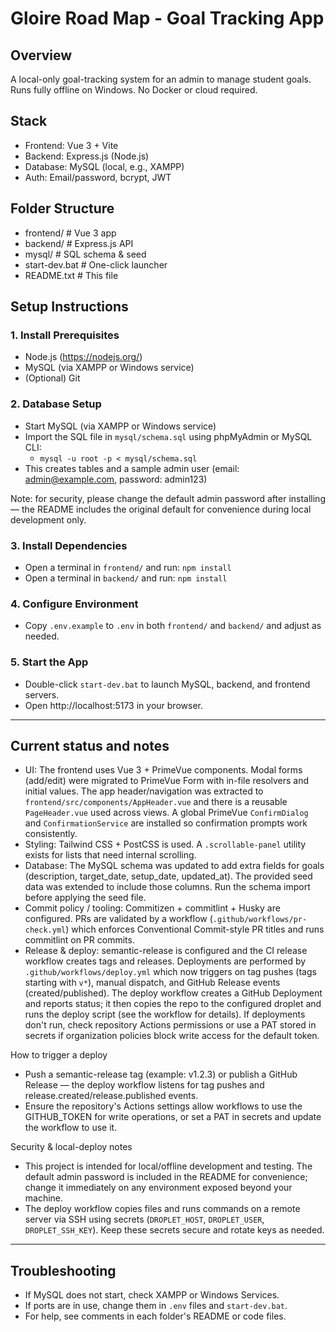 # Gloire Road Map - Goal Tracking App

## Overview

A local-only goal-tracking system for an admin to manage student goals. Runs fully offline on Windows. No Docker or cloud required.

## Stack

- Frontend: Vue 3 + Vite
- Backend: Express.js (Node.js)
- Database: MySQL (local, e.g., XAMPP)
- Auth: Email/password, bcrypt, JWT

## Folder Structure

- frontend/ # Vue 3 app
- backend/ # Express.js API
- mysql/ # SQL schema & seed
- start-dev.bat # One-click launcher
- README.txt # This file

## Setup Instructions

### 1. Install Prerequisites

- Node.js (https://nodejs.org/)
- MySQL (via XAMPP or Windows service)
- (Optional) Git

### 2. Database Setup

- Start MySQL (via XAMPP or Windows service)
- Import the SQL file in `mysql/schema.sql` using phpMyAdmin or MySQL CLI:
  - `mysql -u root -p < mysql/schema.sql`
- This creates tables and a sample admin user (email: admin@example.com, password: admin123)

Note: for security, please change the default admin password after installing — the README includes the original default for convenience during local development only.

### 3. Install Dependencies

- Open a terminal in `frontend/` and run: `npm install`
- Open a terminal in `backend/` and run: `npm install`

### 4. Configure Environment

- Copy `.env.example` to `.env` in both `frontend/` and `backend/` and adjust as needed.

### 5. Start the App

- Double-click `start-dev.bat` to launch MySQL, backend, and frontend servers.
- Open http://localhost:5173 in your browser.

---

## Current status and notes

- UI: The frontend uses Vue 3 + PrimeVue components. Modal forms (add/edit) were migrated to PrimeVue Form with in-file resolvers and initial values. The app header/navigation was extracted to `frontend/src/components/AppHeader.vue` and there is a reusable `PageHeader.vue` used across views. A global PrimeVue `ConfirmDialog` and `ConfirmationService` are installed so confirmation prompts work consistently.
- Styling: Tailwind CSS + PostCSS is used. A `.scrollable-panel` utility exists for lists that need internal scrolling.
- Database: The MySQL schema was updated to add extra fields for goals (description, target_date, setup_date, updated_at). The provided seed data was extended to include those columns. Run the schema import before applying the seed file.
- Commit policy / tooling: Commitizen + commitlint + Husky are configured. PRs are validated by a workflow (`.github/workflows/pr-check.yml`) which enforces Conventional Commit-style PR titles and runs commitlint on PR commits.
- Release & deploy: semantic-release is configured and the CI release workflow creates tags and releases. Deployments are performed by `.github/workflows/deploy.yml` which now triggers on tag pushes (tags starting with `v*`), manual dispatch, and GitHub Release events (created/published). The deploy workflow creates a GitHub Deployment and reports status; it then copies the repo to the configured droplet and runs the deploy script (see the workflow for details). If deployments don't run, check repository Actions permissions or use a PAT stored in secrets if organization policies block write access for the default token.

How to trigger a deploy

- Push a semantic-release tag (example: v1.2.3) or publish a GitHub Release — the deploy workflow listens for tag pushes and release.created/release.published events.
- Ensure the repository's Actions settings allow workflows to use the GITHUB_TOKEN for write operations, or set a PAT in secrets and update the workflow to use it.

Security & local-deploy notes

- This project is intended for local/offline development and testing. The default admin password is included in the README for convenience; change it immediately on any environment exposed beyond your machine.
- The deploy workflow copies files and runs commands on a remote server via SSH using secrets (`DROPLET_HOST`, `DROPLET_USER`, `DROPLET_SSH_KEY`). Keep these secrets secure and rotate keys as needed.

---

## Troubleshooting

- If MySQL does not start, check XAMPP or Windows Services.
- If ports are in use, change them in `.env` files and `start-dev.bat`.
- For help, see comments in each folder's README or code files.
